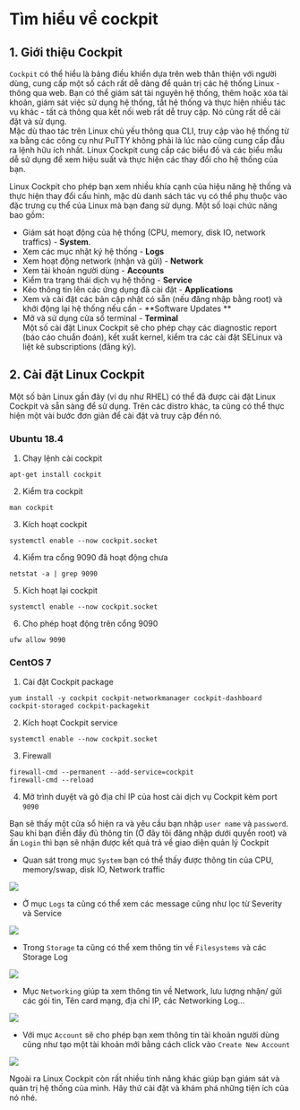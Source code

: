 # Tìm hiểu về cockpit

## 1. Giới thiệu Cockpit  
`Cockpit` có thể hiểu là bảng điều khiển dựa trên web thân thiện với người dùng, cung cấp một số cách rất dễ dàng để quản trị các hệ thống Linux - thông qua web. Bạn có thể giám sát tài nguyên hệ thống, thêm hoặc xóa tài khoản, giám sát việc sử dụng hệ thống, tắt hệ thống và thực hiện nhiều tác vụ khác - tất cả thông qua kết nối web rất dễ truy cập. Nó cũng rất dễ cài đặt và sử dụng.  
Mặc dù thao tác trên Linux chủ yếu thông qua CLI, truy cập vào hệ thống từ xa bằng các công cụ như PuTTY không phải là lúc nào cũng cung cấp đầu ra lệnh hữu ích nhất. Linux Cockpit cung cấp các biểu đồ và các biểu mẫu dễ sử dụng để xem hiệu suất và thực hiện các thay đổi cho hệ thống của bạn.  

Linux Cockpit cho phép bạn xem nhiều khía cạnh của hiệu năng hệ thống và thực hiện thay đổi cấu hình, mặc dù danh sách tác vụ có thể phụ thuộc vào đặc trưng cụ thể của Linux mà bạn đang sử dụng. Một số loại chức năng bao gồm:  
- Giám sát hoạt động của hệ thống (CPU, memory, disk IO, network traffics) - **System**.  
- Xem các mục nhật ký hệ thống - **Logs**    
- Xem hoạt động network (nhận và gửi) - **Network**   
- Xem tài khoản người dùng - **Accounts**
- Kiểm tra trạng thái dịch vụ hệ thống - **Service**  
- Kéo thông tin lên các ứng dụng đã cài đặt - **Applications**  
- Xem và cài đặt các bản cập nhật có sẵn (nếu đăng nhập bằng root) và khởi động lại hệ thống nếu cần - **Software Updates **  
- Mở và sử dụng cửa sổ terminal - **Terminal**  
Một số cài đặt Linux Cockpit sẽ cho phép chạy các diagnostic report (báo cáo chuẩn đoán), kết xuất kernel, kiểm tra các cài đặt SELinux và liệt kê subscriptions (đăng ký).  

## 2. Cài đặt Linux Cockpit  
Một số bản Linux gần đây (ví dụ như RHEL) có thể đã được cài đặt Linux Cockpit và sẵn sàng để sử dụng. Trên các distro khác, ta cũng có thể thực hiện một vài bước đơn giản để cài đặt và truy cập đến nó.  

### Ubuntu 18.4  

1. Chạy lệnh cài cockpit  
```
apt-get install cockpit
```  
2. Kiểm tra cockpit
```
man cockpit
```
3. Kích hoạt cockpit  
```
systemctl enable --now cockpit.socket  
```
4. Kiểm tra cổng 9090 đã hoạt động chưa  
```
netstat -a | grep 9090
```
5. Kích hoạt lại cockpit  
```
systemctl enable --now cockpit.socket 
```
6. Cho phép hoạt động trên cổng 9090  
```
ufw allow 9090
```

### CentOS 7  

1. Cài đặt Cockpit package 
```
yum install -y cockpit cockpit-networkmanager cockpit-dashboard cockpit-storaged cockpit-packagekit
```
2. Kích hoạt Cockpit service
```
systemctl enable --now cockpit.socket
```
3. Firewall  
```
firewall-cmd --permanent --add-service=cockpit
firewall-cmd --reload
```  
4. Mở trình duyệt và gõ địa chỉ IP của host cài dịch vụ Cockpit kèm port `9090`  

Bạn sẽ thấy một cửa sổ hiện ra và yêu cầu bạn nhập `user name` và `password`. Sau khi bạn điền đầy đủ thông tin (Ở đây tôi đăng nhập dưới quyền root) và ấn `Login` thì bạn sẽ nhận được kết quả trả về giao diện quản lý Cockpit  

- Quan sát trong mục `System` bạn có thể thấy được thông tin của CPU, memory/swap, disk IO, Network traffic  

<img src="https://i.imgur.com/couv5pl.png">  

- Ở mục `Logs` ta cũng có thể xem các message cũng như lọc từ Severity và Service  

<img src="https://i.imgur.com/1dUsoSS.png">  

- Trong `Storage` ta cũng có thể xem thông tin về `Filesystems` và các Storage Log  

<img src="https://i.imgur.com/0dEq3FM.png">  

- Mục `Networking` giúp ta xem thông tin về Network, lưu lượng nhận/ gửi các gói tin, Tên card mạng, địa chỉ IP, các Networking Log...  

<img src="https://i.imgur.com/1S2n1yL.png">  

- Với mục `Account` sẽ cho phép bạn xem thông tin tài khoản người dùng cũng như tạo một tài khoản mới bằng cách click vào `Create New Account`  

<img src="https://i.imgur.com/DkToouh.png">  

Ngoài ra Linux Cockpit còn rất nhiều tính năng khác giúp bạn giám sát và quản trị hệ thống của mình. Hãy thử cài đặt và khám phá những tiện ích của nó nhé. 